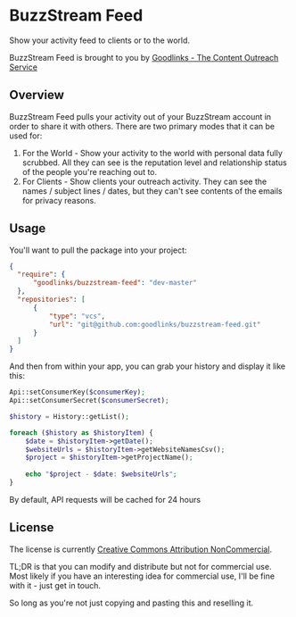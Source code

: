 # BuzzStream Feed

Show your activity feed to clients or to the world.

BuzzStream Feed is brought to you by <a href="http://goodlinks.io">Goodlinks - The Content Outreach Service</a>

## Overview

BuzzStream Feed pulls your activity out of your BuzzStream account in order to share it with others.  There are two primary modes that it can be used for:

1. For the World - Show your activity to the world with personal data fully scrubbed.  All they can see is the reputation level and relationship status of the people you're reaching out to.
2. For Clients - Show clients your outreach activity.  They can see the names / subject lines / dates, but they can't see contents of the emails for privacy reasons.

## Usage

You'll want to pull the package into your project:

```json
{
  "require": {
      "goodlinks/buzzstream-feed": "dev-master"
  },
  "repositories": [
      {
          "type": "vcs",
          "url": "git@github.com:goodlinks/buzzstream-feed.git"
      }
  ]
}
```
And then from within your app, you can grab your history and display it like this:

```php
Api::setConsumerKey($consumerKey);
Api::setConsumerSecret($consumerSecret);

$history = History::getList();

foreach ($history as $historyItem) {
    $date = $historyItem->getDate();
    $websiteUrls = $historyItem->getWebsiteNamesCsv();
    $project = $historyItem->getProjectName();
    
    echo "$project - $date: $websiteUrls";
}
```

By default, API requests will be cached for 24 hours

## License

The license is currently 
<a href="https://tldrlegal.com/license/creative-commons-attribution-noncommercial-(cc-nc)#summary">Creative Commons Attribution NonCommercial</a>. 

TL;DR is that you can modify and distribute but not for commercial use.  Most likely if you have an
interesting idea for commercial use, I'll be fine with it - just get in touch.  

So long as you're not
just copying and pasting this and reselling it.
